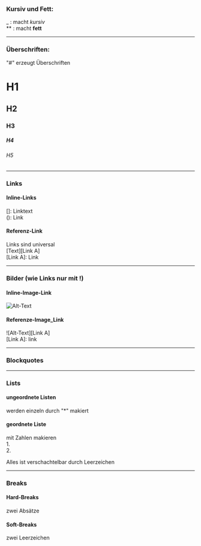 ### Kursiv und Fett: 
_ : macht _kursiv_  
** : macht **fett**

---

### Überschriften:
"#" erzeugt Überschriften
# H1
## H2
### H3
##### H4
###### H5

---

### Links
#### Inline-Links
[]: Linktext  
(): Link 

#### Referenz-Link
Links sind universal  
[Text][Link A]  
[Link A]: Link 

---

### Bilder (wie Links nur mit !)
#### Inline-Image-Link
![Alt-Text](link)

#### Referenze-Image_Link
![Alt-Text][Link A]  
[Link A]: link 

---

### Blockquotes
>

--- 

### Lists
#### ungeordnete Listen
werden einzeln durch "*" makiert

#### geordnete Liste
mit Zahlen makieren  
1.  
2. 

Alles ist verschachtelbar durch Leerzeichen 

---

### Breaks
#### Hard-Breaks
zwei  Absätze

#### Soft-Breaks
zwei Leerzeichen 






